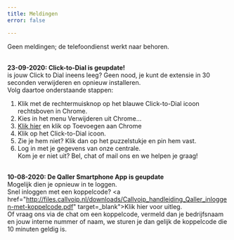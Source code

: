 ```yaml
---
title: Meldingen
error: false

---
```

Geen meldingen; de telefoondienst werkt naar behoren.<br><br> 

<b>23-09-2020: Click-to-Dial is geupdate! </b><br>
is jouw Click to Dial ineens leeg? Geen nood, je kunt de extensie in 30 seconden verwijderen en opnieuw installeren. <br>
Volg daartoe onderstaande stappen: <br>
1. Klik met de rechtermuisknop op het blauwe Click-to-Dial icoon rechtsboven in Chrome.<br>
2. Kies in het menu Verwijderen uit Chrome...<br>
3. <a href="https://chrome.google.com/webstore/detail/simmpl-click-to-dial/hnjepanannlajhppemgdmcjjpimlhkgm?hl=nl" target="_blank">Klik hier</a> en klik op Toevoegen aan Chrome<br>
4. Klik op het Click-to-Dial icoon. <br>
5. Zie je hem niet? Klik dan  op het puzzelstukje en pin hem vast.<br>
6. Log in met je gegevens van onze centrale.<br>
Kom je er niet uit? Bel, chat of mail ons en we helpen je graag!<br><br>

<b>10-08-2020: De Qaller Smartphone App is geupdate</b><br>
Mogelijk dien je opnieuw in te loggen.<br>
Snel inloggen met een koppelcode? <a href="http://files.callvoip.nl/downloads/Callvoip_handleiding_Qaller_inloggen-met-koppelcode.pdf" target=_blank">Klik hier voor uitleg</a>.<br>
Of vraag ons via de chat om een koppelcode, vermeld dan je bedrijfsnaam en jouw interne nummer of naam, we sturen je dan gelijk de koppelcode die 10 minuten geldig is.
